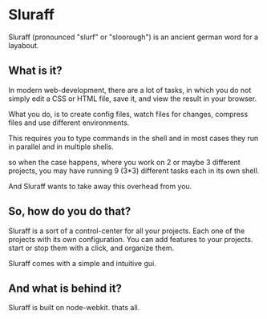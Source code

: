 Sluraff
=

Sluraff (pronounced "slurf" or "sloorough") is an ancient german word for a layabout.

What is it?
-
In modern web-development, there are a lot of tasks, in which you do not simply edit a CSS or HTML file, save it, and view the result in your browser.

What you do, is to create config files, watch files for changes, compress files and use different environments.

This requires you to type commands in the shell and in most cases they run in parallel and in multiple shells.

so when the case happens, where you work on 2 or maybe 3 different projects, you may have running 9 (3*3) different tasks each in its own shell.

And Sluraff wants to take away this overhead from you.

So, how do you do that?
-
Sluraff is a sort of a control-center for all your projects.
Each one of the projects with its own configuration.
You can add features to your projects. start or stop them with a click, and organize them.

Sluraff comes with a simple and intuitive gui.

And what is behind it?
-
Sluraff is built on node-webkit. thats all.
